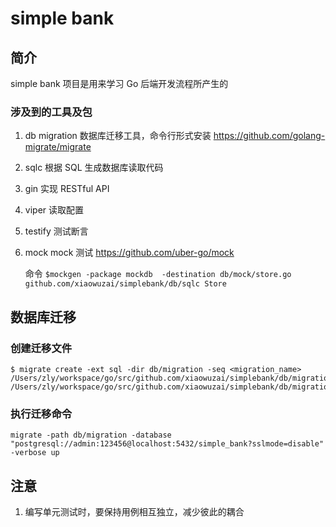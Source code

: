 # simple bank

## 简介
simple bank 项目是用来学习 Go 后端开发流程所产生的

### 涉及到的工具及包
1. db migration 
 数据库迁移工具，命令行形式安装
https://github.com/golang-migrate/migrate

2. sqlc
	根据 SQL 生成数据库读取代码

3. gin 
	实现 RESTful API

4. viper
	读取配置

5. testify
	测试断言

6.  mock 
	mock 测试
	https://github.com/uber-go/mock

	命令 `$mockgen -package mockdb  -destination db/mock/store.go github.com/xiaowuzai/simplebank/db/sqlc Store` 





## 数据库迁移

### 创建迁移文件
```
$ migrate create -ext sql -dir db/migration -seq <migration_name>
/Users/zly/workspace/go/src/github.com/xiaowuzai/simplebank/db/migration/000001_init_schema.up.sql
/Users/zly/workspace/go/src/github.com/xiaowuzai/simplebank/db/migration/000001_init_schema.down.sql
```
### 执行迁移命令

```
migrate -path db/migration -database "postgresql://admin:123456@localhost:5432/simple_bank?sslmode=disable" -verbose up
```


## 注意
1. 编写单元测试时，要保持用例相互独立，减少彼此的耦合